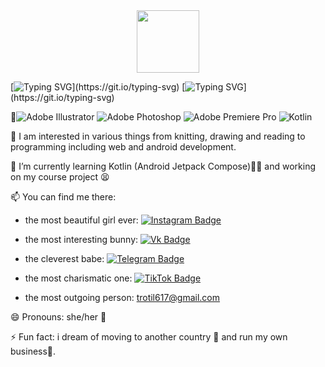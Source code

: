 
<div id="header" align="center">
  <img src="https://i.giphy.com/media/v1.Y2lkPTc5MGI3NjExY3Y1d3JlYWE4Ymd1ejFwaGN0YmQ2bHNjcmVwMzFhZXdleTRiMjg0ciZlcD12MV9pbnRlcm5hbF9naWZfYnlfaWQmY3Q9Zw/tHIRLHtNwxpjIFqPdV/giphy.gif" width="100"/> 
</div>

 [![Typing SVG](https://readme-typing-svg.herokuapp.com?color=%2336BCF7&lines=My+name+is+Irina.)](https://git.io/typing-svg)
[![Typing SVG](https://readme-typing-svg.herokuapp.com?color=%2336BCF7&lines=I+study+at+BMSTU,+Moscow.)](https://git.io/typing-svg)

👋![Adobe Illustrator](https://img.shields.io/badge/adobe%20illustrator-%23FF9A00.svg?style=for-the-badge&logo=adobe%20illustrator&logoColor=white)
![Adobe Photoshop](https://img.shields.io/badge/adobe%20photoshop-%2331A8FF.svg?style=for-the-badge&logo=adobe%20photoshop&logoColor=white)
![Adobe Premiere Pro](https://img.shields.io/badge/Adobe%20Premiere%20Pro-9999FF.svg?style=for-the-badge&logo=Adobe%20Premiere%20Pro&logoColor=white)
![Kotlin](https://img.shields.io/badge/kotlin-%237F52FF.svg?style=for-the-badge&logo=kotlin&logoColor=white)

👀 I am interested in various things from knitting, drawing and reading to programming including web and android development.

🌱 I’m currently learning Kotlin (Android Jetpack Compose)👩‍💻 and working on my course project 😫

📫 You can find me there:

- the most beautiful girl ever:
<a href="https://www.instagram.com/dulinaira"><img src="https://img.shields.io/badge/Instagram-black?style=for-the-badge&logo=instagram&logoColor=white" alt="Instagram Badge"/></a>

- the most interesting bunny:
<a href="https://vk.com/dulinaira"><img src="https://img.shields.io/badge/Vk-blue?style=for-the-badge&logo=vk&logoColor=white" alt="Vk Badge"/></a>

- the cleverest babe:
<a href="https://t.me/kirajournal"><img src="https://img.shields.io/badge/telegram-2CA5E0?style=for-the-badge&logo=telegram&logoColor=white" alt="Telegram Badge"/></a>

- the most charismatic one:
<a href="https://www.tiktok.com/@aaariennn"><img src="https://img.shields.io/badge/tik tok-%23000000.svg?style=for-the-badge&logo=TikTok&logoColor=white" alt="TikTok Badge"/></a>

- the most outgoing person: trotil617@gmail.com

😄 Pronouns: she/her 👧

⚡ Fun fact: i dream of moving to another country 🛫 and run my own business💸.

<!---
aka-iriska/aka-iriska is a ✨ special ✨ repository because its `README.md` (this file) appears on your GitHub profile.
You can click the Preview link to take a look at your changes.
--->

